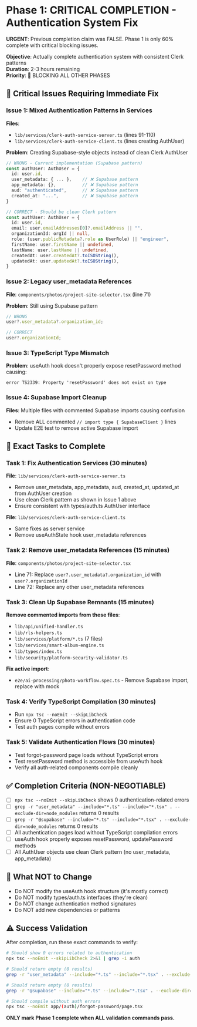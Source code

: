 # Phase 1: CRITICAL COMPLETION - Authentication System Fix

**URGENT**: Previous completion claim was FALSE. Phase 1 is only 60% complete with critical blocking issues.

**Objective**: Actually complete authentication system with consistent Clerk patterns  
**Duration**: 2-3 hours remaining  
**Priority**: 🔴 BLOCKING ALL OTHER PHASES

## 🚨 Critical Issues Requiring Immediate Fix

### Issue 1: Mixed Authentication Patterns in Services
**Files**: 
- `lib/services/clerk-auth-service-server.ts` (lines 91-110)
- `lib/services/clerk-auth-service-client.ts` (lines creating AuthUser)

**Problem**: Creating Supabase-style objects instead of clean Clerk AuthUser
```typescript
// WRONG - Current implementation (Supabase pattern)
const authUser: AuthUser = {
  id: user.id,
  user_metadata: { ... },    // ❌ Supabase pattern
  app_metadata: {},          // ❌ Supabase pattern  
  aud: "authenticated",      // ❌ Supabase pattern
  created_at: "...",         // ❌ Supabase pattern
}

// CORRECT - Should be clean Clerk pattern
const authUser: AuthUser = {
  id: user.id,
  email: user.emailAddresses[0]?.emailAddress || "",
  organizationId: orgId || null,
  role: (user.publicMetadata?.role as UserRole) || "engineer",
  firstName: user.firstName || undefined,
  lastName: user.lastName || undefined,
  createdAt: user.createdAt?.toISOString(),
  updatedAt: user.updatedAt?.toISOString(),
}
```

### Issue 2: Legacy user_metadata References
**File**: `components/photos/project-site-selector.tsx` (line 71)

**Problem**: Still using Supabase pattern
```typescript
// WRONG
user?.user_metadata?.organization_id;

// CORRECT  
user?.organizationId;
```

### Issue 3: TypeScript Type Mismatch
**Problem**: useAuth hook doesn't properly expose resetPassword method causing:
```
error TS2339: Property 'resetPassword' does not exist on type
```

### Issue 4: Supabase Import Cleanup
**Files**: Multiple files with commented Supabase imports causing confusion
- Remove ALL commented `// import type { SupabaseClient }` lines
- Update E2E test to remove active Supabase import

## 🎯 Exact Tasks to Complete

### Task 1: Fix Authentication Services (30 minutes)
**File**: `lib/services/clerk-auth-service-server.ts`
- Remove user_metadata, app_metadata, aud, created_at, updated_at from AuthUser creation
- Use clean Clerk pattern as shown in Issue 1 above
- Ensure consistent with types/auth.ts AuthUser interface

**File**: `lib/services/clerk-auth-service-client.ts`  
- Same fixes as server service
- Remove useAuthState hook user_metadata references

### Task 2: Remove user_metadata References (15 minutes)
**File**: `components/photos/project-site-selector.tsx`
- Line 71: Replace `user?.user_metadata?.organization_id` with `user?.organizationId`
- Line 72: Replace any other user_metadata references

### Task 3: Clean Up Supabase Remnants (15 minutes)
**Remove commented imports from these files**:
- `lib/api/unified-handler.ts`
- `lib/rls-helpers.ts`  
- `lib/services/platform/*.ts` (7 files)
- `lib/services/smart-album-engine.ts`
- `lib/types/index.ts`
- `lib/security/platform-security-validator.ts`

**Fix active import**:
- `e2e/ai-processing/photo-workflow.spec.ts` - Remove Supabase import, replace with mock

### Task 4: Verify TypeScript Compilation (30 minutes)
- Run `npx tsc --noEmit --skipLibCheck` 
- Ensure 0 TypeScript errors in authentication code
- Test auth pages compile without errors

### Task 5: Validate Authentication Flows (30 minutes)
- Test forgot-password page loads without TypeScript errors
- Test resetPassword method is accessible from useAuth hook
- Verify all auth-related components compile cleanly

## ✅ Completion Criteria (NON-NEGOTIABLE)

- [ ] `npx tsc --noEmit --skipLibCheck` shows 0 authentication-related errors
- [ ] `grep -r "user_metadata" --include="*.ts" --include="*.tsx" . --exclude-dir=node_modules` returns 0 results
- [ ] `grep -r "@supabase" --include="*.ts" --include="*.tsx" . --exclude-dir=node_modules` returns 0 results
- [ ] All authentication pages load without TypeScript compilation errors
- [ ] useAuth hook properly exposes resetPassword, updatePassword methods
- [ ] All AuthUser objects use clean Clerk pattern (no user_metadata, app_metadata)

## 🚫 What NOT to Change

- Do NOT modify the useAuth hook structure (it's mostly correct)
- Do NOT modify types/auth.ts interfaces (they're clean)
- Do NOT change authentication method signatures
- Do NOT add new dependencies or patterns

## ⚠️ Success Validation

After completion, run these exact commands to verify:

```bash
# Should show 0 errors related to authentication
npx tsc --noEmit --skipLibCheck 2>&1 | grep -i auth

# Should return empty (0 results)
grep -r "user_metadata" --include="*.ts" --include="*.tsx" . --exclude-dir=node_modules

# Should return empty (0 results) 
grep -r "@supabase" --include="*.ts" --include="*.tsx" . --exclude-dir=node_modules

# Should compile without auth errors
npx tsc --noEmit app/(auth)/forgot-password/page.tsx
```

**ONLY mark Phase 1 complete when ALL validation commands pass.**